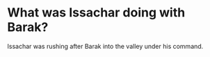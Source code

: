 # What was Issachar doing with Barak?

Issachar was rushing after Barak into the valley under his command.

